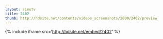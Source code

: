 ```yaml
---
layout: sieutv
title: 2402
thumb: http://hdsite.net/contents/videos_screenshots/2000/2402/preview_360p.mp4.jpg
---
```

{% include iframe src='http://hdsite.net/embed/2402' %}
 
